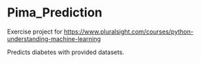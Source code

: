 # Pima_Prediction

Exercise project for https://www.pluralsight.com/courses/python-understanding-machine-learning

Predicts diabetes with provided datasets.

